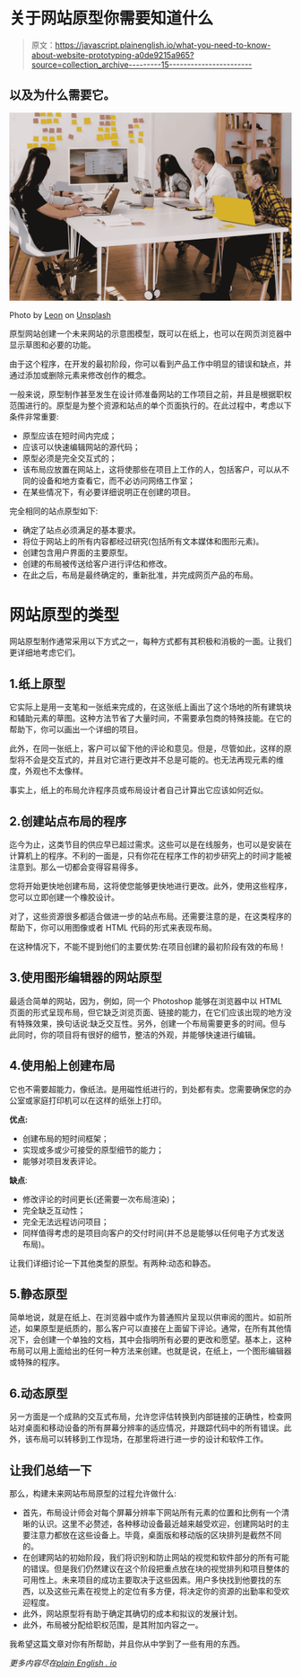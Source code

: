 # 关于网站原型你需要知道什么

> 原文：<https://javascript.plainenglish.io/what-you-need-to-know-about-website-prototyping-a0de9215a965?source=collection_archive---------15----------------------->

## 以及为什么需要它。

![](img/c0059485ff35c730e90832b13ea3ef53.png)

Photo by [Leon](https://unsplash.com/@myleon?utm_source=medium&utm_medium=referral) on [Unsplash](https://unsplash.com?utm_source=medium&utm_medium=referral)

原型网站创建一个未来网站的示意图模型，既可以在纸上，也可以在网页浏览器中显示草图和必要的功能。

由于这个程序，在开发的最初阶段，你可以看到产品工作中明显的错误和缺点，并通过添加或删除元素来修改创作的概念。

一般来说，原型制作甚至发生在设计师准备网站的工作项目之前，并且是根据职权范围进行的。原型是为整个资源和站点的单个页面执行的。在此过程中，考虑以下条件非常重要:

*   原型应该在短时间内完成；
*   应该可以快速编辑网站的源代码；
*   原型必须是完全交互式的；
*   该布局应放置在网站上，这将使那些在项目上工作的人，包括客户，可以从不同的设备和地方查看它，而不必访问网络工作室；
*   在某些情况下，有必要详细说明正在创建的项目。

完全相同的站点原型如下:

*   确定了站点必须满足的基本要求。
*   将位于网站上的所有内容都经过研究(包括所有文本媒体和图形元素)。
*   创建包含用户界面的主要原型。
*   创建的布局被传送给客户进行评估和修改。
*   在此之后，布局是最终确定的，重新批准，并完成网页产品的布局。

# 网站原型的类型

网站原型制作通常采用以下方式之一，每种方式都有其积极和消极的一面。让我们更详细地考虑它们。

## 1.纸上原型

它实际上是用一支笔和一张纸来完成的，在这张纸上画出了这个场地的所有建筑块和辅助元素的草图。这种方法节省了大量时间，不需要承包商的特殊技能。在它的帮助下，你可以画出一个详细的项目。

此外，在同一张纸上，客户可以留下他的评论和意见。但是，尽管如此，这样的原型将不会是交互式的，并且对它进行更改并不总是可能的。也无法再现元素的维度，外观也不太像样。

事实上，纸上的布局允许程序员或布局设计者自己计算出它应该如何近似。

## 2.创建站点布局的程序

迄今为止，这类节目的供应早已超过需求。这些可以是在线服务，也可以是安装在计算机上的程序。不利的一面是，只有你花在程序工作的初步研究上的时间才能被注意到。那么一切都会变得容易得多。

您将开始更快地创建布局，这将使您能够更快地进行更改。此外，使用这些程序，您可以立即创建一个橡胶设计。

对了，这些资源很多都适合做进一步的站点布局。还需要注意的是，在这类程序的帮助下，你可以用图像或者 HTML 代码的形式来表现布局。

在这种情况下，不能不提到他们的主要优势:在项目创建的最初阶段有效的布局！

## 3.使用图形编辑器的网站原型

最适合简单的网站，因为，例如，同一个 Photoshop 能够在浏览器中以 HTML 页面的形式呈现布局，但它缺乏浏览页面、链接的能力，在它们应该出现的地方没有特殊效果，换句话说:缺乏交互性。另外，创建一个布局需要更多的时间。但与此同时，你的项目将有很好的细节，整洁的外观，并能够快速进行编辑。

## 4.使用船上创建布局

它也不需要超能力，像纸法。是用磁性纸进行的，到处都有卖。您需要确保您的办公室或家庭打印机可以在这样的纸张上打印。

**优点:**

*   创建布局的短时间框架；
*   实现或多或少可接受的原型细节的能力；
*   能够对项目发表评论。

**缺点**:

*   修改评论的时间更长(还需要一次布局渲染)；
*   完全缺乏互动性；
*   完全无法远程访问项目；
*   同样值得考虑的是项目向客户的交付时间(并不总是能够以任何电子方式发送布局)。

让我们详细讨论一下其他类型的原型。有两种:动态和静态。

## 5.静态原型

简单地说，就是在纸上、在浏览器中或作为普通照片呈现以供审阅的图片。如前所述，如果原型是纸质的，那么客户可以直接在上面留下评论。通常，在所有其他情况下，会创建一个单独的文档，其中会指明所有必要的更改和愿望。基本上，这种布局可以用上面给出的任何一种方法来创建。也就是说，在纸上，一个图形编辑器或特殊的程序。

## 6.动态原型

另一方面是一个成熟的交互式布局，允许您评估转换到内部链接的正确性，检查网站对桌面和移动设备的所有屏幕分辨率的适应情况，并跟踪代码中的所有错误。此外，该布局可以转移到工作现场，在那里将进行进一步的设计和软件工作。

## 让我们总结一下

那么，构建未来网站布局原型的过程允许做什么:

*   首先，布局设计师会对每个屏幕分辨率下网站所有元素的位置和比例有一个清晰的认识。这里不必赘述，各种移动设备最近越来越受欢迎，创建网站时的主要注意力都放在这些设备上。毕竟，桌面版和移动版的区块排列是截然不同的。
*   在创建网站的初始阶段，我们将识别和防止网站的视觉和软件部分的所有可能的错误。但是我们仍然建议在这个阶段把重点放在块的视觉排列和项目整体的可用性上。未来项目的成功主要取决于这些因素。用户多快找到他要找的东西，以及这些元素在视觉上的定位有多方便，将决定你的资源的出勤率和受欢迎程度。
*   此外，网站原型将有助于确定其确切的成本和拟议的发展计划。
*   此外，布局被分配给职权范围，是其附加内容之一。

我希望这篇文章对你有所帮助，并且你从中学到了一些有用的东西。

*更多内容尽在*[*plain English . io*](http://plainenglish.io/)